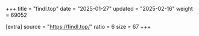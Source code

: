 +++
title = "findl.top"
date = "2025-01-27"
updated = "2025-02-16"
weight = 69052

[extra]
source = "https://findl.top/"
ratio = 6
size = 67
+++
